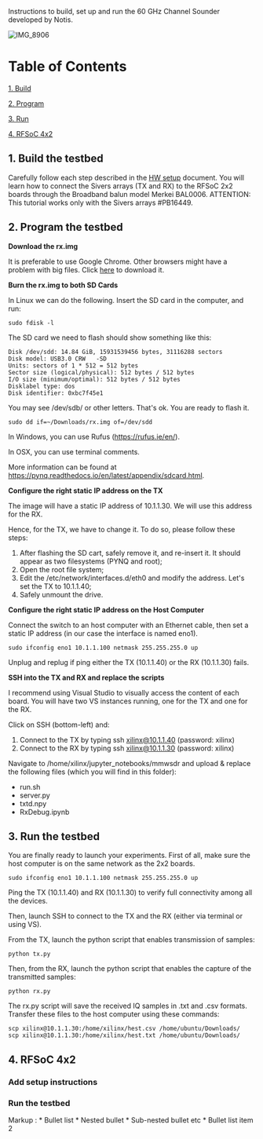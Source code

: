 Instructions to build, set up and run the 60 GHz Channel Sounder developed by Notis. 


![IMG_8906](https://github.com/nyu-wireless/mmwsdr/assets/24817896/346ab6a4-8d33-41a2-9502-7f0f18a02c76)


# Table of Contents  

[1. Build](#1-build-the-testbed)

[2. Program](#2-program-the-testbed)

[3. Run](#3-run-the-testbed)

[4. RFSoC 4x2](#4x2)

## 1. Build the testbed

Carefully follow each step described in the [HW setup](https://github.com/nyu-wireless/mmwsdr/blob/main/2x2_sounder/HW_setup.pdf) document. You will learn how to connect the Sivers arrays (TX and RX) to the RFSoC 2x2 boards through the Broadband balun model Merkei BAL0006. ATTENTION: This tutorial works only with the Sivers arrays #PB16449.

## 2. Program the testbed

**Download the rx.img**

It is preferable to use Google Chrome. Other browsers might have a problem with big files. Click [here](https://drive.google.com/file/d/1YfHpmMC5HQftU6drCumDuZgqWMh2dPdv/view?usp=drive_link) to download it.

**Burn the rx.img to both SD Cards**

In Linux we can do the following. Insert the SD card in the computer, and run:

```
sudo fdisk -l
```

The SD card we need to flash should show something like this:

```
Disk /dev/sdd: 14.84 GiB, 15931539456 bytes, 31116288 sectors
Disk model: USB3.0 CRW   -SD
Units: sectors of 1 * 512 = 512 bytes
Sector size (logical/physical): 512 bytes / 512 bytes
I/O size (minimum/optimal): 512 bytes / 512 bytes
Disklabel type: dos
Disk identifier: 0xbc7f45e1
```

You may see /dev/sdb/ or other letters. That's ok. You are ready to flash it. 

```
sudo dd if=~/Downloads/rx.img of=/dev/sdd 
```

In Windows, you can use Rufus (https://rufus.ie/en/).

In OSX, you can use terminal comments.

More information can be found at https://pynq.readthedocs.io/en/latest/appendix/sdcard.html. 


**Configure the right static IP address on the TX**

The image will have a static IP address of 10.1.1.30. We will use this address for the RX. 

Hence, for the TX, we have to change it. To do so, please follow these steps:

 1) After flashing the SD cart, safely remove it, and re-insert it. It should appear as two filesystems (PYNQ and root);
 2) Open the root file system;
 3) Edit the /etc/network/interfaces.d/eth0 and modify the address. Let's set the TX to 10.1.1.40;
 4) Safely unmount the drive.

**Configure the right static IP address on the Host Computer**

Connect the switch to an host computer with an Ethernet cable, then set a static IP address (in our case the interface is named eno1). 

```
sudo ifconfig eno1 10.1.1.100 netmask 255.255.255.0 up
```

Unplug and replug if ping either the TX (10.1.1.40) or the RX (10.1.1.30) fails.

**SSH into the TX and RX and replace the scripts**

I recommend using Visual Studio to visually access the content of each board. You will have two VS instances running, one for the TX and one for the RX. 

Click on SSH (bottom-left) and:

1) Connect to the TX by typing ssh xilinx@10.1.1.40 (password: xilinx)
2) Connect to the RX by typing ssh xilinx@10.1.1.30 (password: xilinx)

Navigate to /home/xilinx/jupyter_notebooks/mmwsdr and upload & replace the following files (which you will find in this folder):
- run.sh
- server.py
- txtd.npy
- RxDebug.ipynb

## 3. Run the testbed

You are finally ready to launch your experiments. First of all, make sure the host computer is on the same network as the 2x2 boards. 
```
sudo ifconfig eno1 10.1.1.100 netmask 255.255.255.0 up
```
Ping the TX (10.1.1.40) and RX (10.1.1.30) to verify full connectivity among all the devices. 

Then, launch SSH to connect to the TX and the RX (either via terminal or using VS). 

From the TX, launch the python script that enables transmission of samples:
```
python tx.py
```

Then, from the RX, launch the python script that enables the capture of the transmitted samples:

```
python rx.py
```

The rx.py script will save the received IQ samples in .txt and .csv formats. Transfer these files to the host computer using these commands:
```
scp xilinx@10.1.1.30:/home/xilinx/hest.csv /home/ubuntu/Downloads/
scp xilinx@10.1.1.30:/home/xilinx/hest.txt /home/ubuntu/Downloads/
```

## 4. RFSoC 4x2 <a name="4x2"></a>

### Add setup instructions 

### Run the testbed 

 Markup : * Bullet list
              * Nested bullet
                  * Sub-nested bullet etc
          * Bullet list item 2
